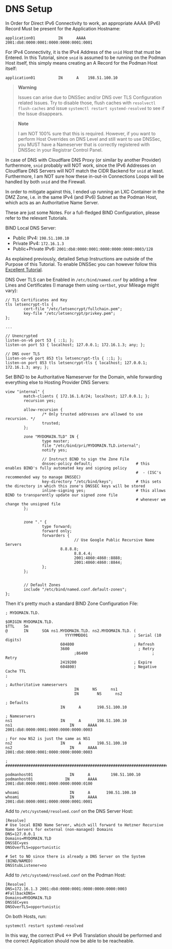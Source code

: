 # DNS Setup
In Order for Direct IPv6 Connectivity to work, an appropriate AAAA (IPv6) Record Must be present for the Application Hostname:
```
application01          IN      AAAA    2001:db8:0000:0001:0000:0000:0001:0001
```

For IPv4 Connectivity, it is the IPv4 Address of the `snid` Host that must be Entered.
In this Tutorial, since `snid` is assumed to be running on the Podman Host itself, this simply means creating an A Record for the Podman Host itself:
```
application01          IN      A    198.51.100.10
```

> **Warning**  
> 
> Issues can arise due to DNSSec and/or DNS over TLS Configuration related Issues. Try to disable those, flush caches with `resolvectl flush-caches` and issue `systemctl restart systemd-resolved` to see if the Issue disappears.

> **Note**  
> 
> I am NOT 100% sure that this is required. However, if you want to perform Host Overrides on DNS Level and still want to use DNSSec, you MUST have a Nameserver that is correctly registered with DNSSec in your Registrar Control Panel.

In case of DNS with Cloudflare DNS Proxy (or similar by another Provider) furthermore, `snid` probably will NOT work, since the IPv6 Addresses on Cloudflare DNS Servers will NOT match the CIDR Backend for `snid` at least. Furthermore, I am NOT sure how these in-out-in Connections Loops will be handled by both `snid` and the Firewall.

In order to mitigate against this, I ended up running an LXC Container in the DMZ Zone, i.e. in the same IPv4 (and IPv6) Subnet as the Podman Host, which acts as an Authoritative Name Server.

These are just some Notes. For a full-fledged BIND Configuration, please refer to the relevant Tutorials.

BIND Local DNS Server:
- Public IPv4: `198.51.100.10`
- Private IPv4: `172.16.1.3`
- Public+Private IPv6: `2001:db8:0000:0001:0000:0000:0000:0003/128`

As explained previously, detailed Setup Instructions are outside of the Purpose of this Tutorial. To enable DNSSec you can however follow this [Excellent Tutorial](https://www.talkdns.com/articles/a-beginners-guide-to-dnssec-with-bind-9/).

DNS Over TLS can be Enabled in `/etc/bind/named.conf` by adding a few Lines and Certificates (I manage them using `certbot`, your Mileage might vary):
```
// TLS Certificates and Key
tls letsencrypt-tls {
        cert-file "/etc/letsencrypt/fullchain.pem";
        key-file "/etc/letsencrypt/privkey.pem";
};

...

// Unencrypted
listen-on-v6 port 53 { ::1; };
listen-on port 53 { localhost; 127.0.0.1; 172.16.1.3; any; };

// DNS over TLS
listen-on-v6 port 853 tls letsencrypt-tls { ::1; };
listen-on port 853 tls letsencrypt-tls { localhost; 127.0.0.1; 172.16.1.3; any; };
```

Set BIND to be Authoritative Nameserver for the Domain, while forwarding everything else to Hosting Provider DNS Servers:
```
view "internal" {
        match-clients { 172.16.1.0/24; localhost; 127.0.0.1; };
        recursion yes;

        allow-recursion {
                /* Only trusted addresses are allowed to use recursion. */
                trusted;
        };

        zone "MYDOMAIN.TLD" IN {
                type master;
                file "/etc/bind/pri/MYDOMAIN.TLD.internal";
                notify yes;

                // Instruct BIND to sign the Zone File
                dnssec-policy default;                   # this enables BIND's fully automated key and signing policy
                                                         #  - (ISC's recommended way to manage DNSSEC)
                key-directory "/etc/bind/keys";          # this sets the directory in which this zone's DNSSEC keys will be stored
                inline-signing yes;                      # this allows BIND to transparently update our signed zone file
                                                         # whenever we change the unsigned file
        };


        zone "." {
                type forward;
                forward only;
                forwarders {
			                  // Use Google Public Recursive Name Servers
                        8.8.8.8;
			                  8.8.4.4;
			                  2001:4860:4860::8888;
			                  2001:4860:4860::8844;
                };
        };


        // Default Zones
        include "/etc/bind/named.conf.default-zones";
};
```

Then it's pretty much a standard BIND Zone Configuration File:
```
; MYDOMAIN.TLD.

$ORIGIN MYDOMAIN.TLD.
$TTL    5m
@       IN      SOA	ns1.MYDOMAIN.TLD. ns2.MYDOMAIN.TLD. (
	                      YYYYMMDD01					; Serial (10 digits)
                        604800							; Refresh
                        3600							  ; Retry
			                  ;86400							; Retry
                        2419200							; Expire
                        604800)							; Negative Cache TTL
;

; Authoritative nameservers
			                  IN      NS      ns1
			                  IN	    NS	    ns2

; Defaults 
                        IN      A       198.51.100.10

; Nameservers
ns1                     IN      A       198.51.100.10
ns1			                IN	    AAAA	  2001:db8:0000:0001:0000:0000:0000:0003

; For now NS2 is just the same as NS1
ns2                     IN      A       198.51.100.10
ns2			                IN	    AAAA	  2001:db8:0000:0001:0000:0000:0000:0003

; ##########################################################################################

podmanhost01		        IN	    A	      198.51.100.10
podmanhost01        	  IN	    AAAA	  2001:db8:0000:0001:0000:0000:0000:0100

whoami			            IN	    A       198.51.100.10
whoami			            IN      AAAA    2001:db8:0000:0001:0000:0000:0001:0001

```

Add to `/etc/systemd/resolved.conf` on the DNS Server Host:
```
[Resolve]
# Use local BIND Name Server, which will forward to Hetzner Recursive Name Servers for external (non-managed) Domains
DNS=127.0.0.1
Domains=MYDOMAIN.TLD
DNSSEC=yes
DNSOverTLS=opportunistic

# Set to NO since there is already a DNS Server on the System (BIND/NAMED)
DNSStubListener=no
```

Add to `/etc/systemd/resolved.conf` on the Podman Host:
```
[Resolve]
DNS=172.16.1.3 2001:db8:0000:0001:0000:0000:0000:0003
#FallbackDNS=
Domains=MYDOMAIN.TLD
DNSSEC=yes
DNSOverTLS=opportunistic
```

On both Hosts, run:
```
systemctl restart systemd-resolved
```

In this way, the correct IPv4 <-> IPv6 Translation should be performed and the correct Application should now be able to be reacheable.